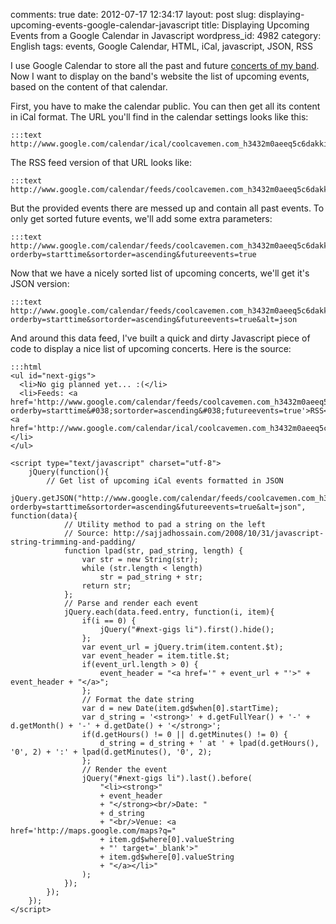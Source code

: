 comments: true
date: 2012-07-17 12:34:17
layout: post
slug: displaying-upcoming-events-google-calendar-javascript
title: Displaying Upcoming Events from a Google Calendar in Javascript
wordpress_id: 4982
category: English
tags: events, Google Calendar, HTML, iCal, javascript, JSON, RSS

I use Google Calendar to store all the past and future [concerts of my band](http://coolcavemen.com/concerts). Now I want to display on the band's website the list of upcoming events, based on the content of that calendar.

First, you have to make the calendar public. You can then get all its content in iCal format. The URL you'll find in the calendar settings looks like this:

    
    :::text
    http://www.google.com/calendar/ical/coolcavemen.com_h3432m0aeeq5c6dakki50giqeo%40group.calendar.google.com/public/basic.ics
    



The RSS feed version of that URL looks like:

    
    :::text
    http://www.google.com/calendar/feeds/coolcavemen.com_h3432m0aeeq5c6dakki50giqeo%40group.calendar.google.com/public/full
    



But the provided events there are messed up and contain all past events. To only get sorted future events, we'll add some extra parameters:

    
    :::text
    http://www.google.com/calendar/feeds/coolcavemen.com_h3432m0aeeq5c6dakki50giqeo%40group.calendar.google.com/public/full?orderby=starttime&sortorder=ascending&futureevents=true
    



Now that we have a nicely sorted list of upcoming concerts, we'll get it's JSON version:

    
    :::text
    http://www.google.com/calendar/feeds/coolcavemen.com_h3432m0aeeq5c6dakki50giqeo%40group.calendar.google.com/public/full?orderby=starttime&sortorder=ascending&futureevents=true&alt=json
    



And around this data feed, I've built a quick and dirty Javascript piece of code to display a nice list of upcoming concerts. Here is the source:


    
    :::html
    <ul id="next-gigs">
      <li>No gig planned yet... :(</li>
      <li>Feeds: <a href='http://www.google.com/calendar/feeds/coolcavemen.com_h3432m0aeeq5c6dakki50giqeo%40group.calendar.google.com/public/full?orderby=starttime&#038;sortorder=ascending&#038;futureevents=true'>RSS</a>, <a href='http://www.google.com/calendar/ical/coolcavemen.com_h3432m0aeeq5c6dakki50giqeo%40group.calendar.google.com/public/basic.ics'>iCal</a>.</li>
    </ul>
    
    <script type="text/javascript" charset="utf-8">
        jQuery(function(){
            // Get list of upcoming iCal events formatted in JSON
            jQuery.getJSON("http://www.google.com/calendar/feeds/coolcavemen.com_h3432m0aeeq5c6dakki50giqeo%40group.calendar.google.com/public/full?orderby=starttime&sortorder=ascending&futureevents=true&alt=json", function(data){
                // Utility method to pad a string on the left
                // Source: http://sajjadhossain.com/2008/10/31/javascript-string-trimming-and-padding/
                function lpad(str, pad_string, length) {
                    var str = new String(str);
                    while (str.length < length)
                        str = pad_string + str;
                    return str;
                };
                // Parse and render each event
                jQuery.each(data.feed.entry, function(i, item){
                    if(i == 0) {
                        jQuery("#next-gigs li").first().hide();
                    };
                    var event_url = jQuery.trim(item.content.$t);
                    var event_header = item.title.$t;
                    if(event_url.length > 0) {
                        event_header = "<a href='" + event_url + "'>" + event_header + "</a>";
                    };
                    // Format the date string
                    var d = new Date(item.gd$when[0].startTime);
                    var d_string = '<strong>' + d.getFullYear() + '-' + d.getMonth() + '-' + d.getDate() + '</strong>';
                    if(d.getHours() != 0 || d.getMinutes() != 0) {
                        d_string = d_string + ' at ' + lpad(d.getHours(), '0', 2) + ':' + lpad(d.getMinutes(), '0', 2);
                    };
                    // Render the event
                    jQuery("#next-gigs li").last().before(
                        "<li><strong>"
                        + event_header
                        + "</strong><br/>Date: "
                        + d_string
                        + "<br/>Venue: <a href='http://maps.google.com/maps?q="
                        + item.gd$where[0].valueString
                        + "' target='_blank'>"
                        + item.gd$where[0].valueString
                        + "</a></li>"
                    );
                });
            });
        });
    </script>
    
